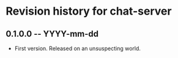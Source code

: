 # Revision history for chat-server

## 0.1.0.0  -- YYYY-mm-dd

* First version. Released on an unsuspecting world.

